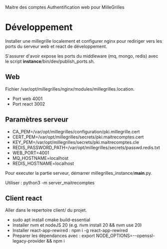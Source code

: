 Maitre des comptes
Authentification web pour MilleGrilles

# Développement

Installer une millegrille localement et configurer nginx pour rediriger vers les ports du serveur web et react 
de développement.

S'assurer d'avoir expose les ports du middleware (mq, mongo, redis) avec le script **instance**/bin/dev/publish_ports.sh.

## Web

Fichier /var/opt/millegrilles/nginx/modules/millegrilles.location.

- Port web 4001
- Port react 3002

## Paramètres serveur

- CA_PEM=/var/opt/millegrilles/configuration/pki.millegrille.cert
- CERT_PEM=/var/opt/millegrilles/secrets/pki.maitrecomptes.cert
- KEY_PEM=/var/opt/millegrilles/secrets/pki.maitrecomptes.cle
- REDIS_PASSWORD_PATH=/var/opt/millegrilles/secrets/passwd.redis.txt
- WEB_PORT=4001
- MQ_HOSTNAME=localhost
- REDIS_HOSTNAME=localhost

Pour executer la partie serveur, démarrer millegrilles_instance/__main__.py. 

Utiliser : python3 -m server_maitrecomptes

## Client react

Aller dans le repertoire client/ du projet.

- sudo apt install cmake build-essential
- Installer nvm et nodeJS 20 (e.g. nvm install 20 && nvm use 20)
- Installer react-app-rewired : npm i -g react-app-rewired
- Preparer les dépendances avec : export NODE_OPTIONS=--openssl-legacy-provider && npm i
